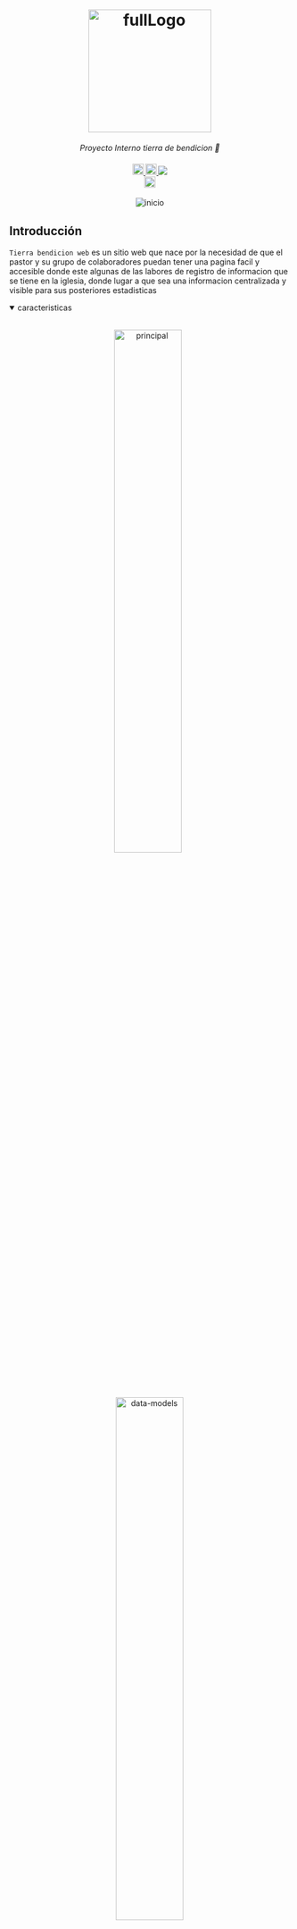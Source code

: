 <h1 align="center">
    <img src="https://i.ibb.co/w0Ft3XJ/fullLogo.png" alt="fullLogo" border="0" width="220px" heigth="220px">
</h1>

<p align="center">
  <i align="center">Proyecto Interno tierra de bendicion 🚀</i>
</p>

<h4 align="center">
  <a href="https://img.shields.io/badge/-angular-grey?style=for-the-badge&logo=angular&logoColor=white&labelColor=8E2DE2">
    <img src="https://img.shields.io/badge/-angular-grey?style=for-the-badge&logo=angular&logoColor=white&labelColor=8E2DE2" alt="angular" style="height: 20px;">
  </a>
  <a href="https://img.shields.io/badge/-node-grey?style=for-the-badge&logo=node.js&logoColor=white&labelColor=8E2DE2">
    <img src="https://img.shields.io/badge/-node-grey?style=for-the-badge&logo=node.js&logoColor=white&labelColor=8E2DE2" alt="contributors" style="height: 20px;">
  </a>
  <a href="https://img.shields.io/badge/-mongodb-grey?style=for-the-badge&logo=mongodb&logoColor=white&labelColor=8E2DE2">
    <img src="https://img.shields.io/badge/-mongodb-grey?style=for-the-badge&logo=mongodb&logoColor=white&labelColor=8E2DE2">
  </a>
  <br>
  <a href="https://amplication.com/discord">
    <img src="https://img.shields.io/badge/-express-grey?style=for-the-badge&logo=express&logoColor=white&labelColor=8E2DE2" alt="express" style="height: 20px;">
  </a>
</h4>

<p align="center">
    <img src="https://i.ibb.co/Nn2GB9V/inicio-Sesion.png"" alt="inicio"/>
</p>

## Introducción

`Tierra bendicion web` es un sitio web que nace por la necesidad de que el pastor y su grupo de colaboradores puedan tener una pagina facil y accesible donde este algunas de las labores de registro de informacion que se tiene en la iglesia, donde lugar a que sea una informacion centralizada y visible para sus posteriores estadisticas

<details open>
<summary>
 caracteristicas
</summary> <br />

<p align="center">
    <img width="49%" src="https://i.ibb.co/rpmdFVK/principal.png" alt="principal"/>
&nbsp;
    <img width="49%" src="https://i.ibb.co/kMkDdvW/menu.png" alt="data-models"/>
</p>

<p align="center">
    <img width="49%" src="https://i.ibb.co/wLMb59K/miembro.png" alt="plugins"/>
&nbsp;
    <img width="49%" src="https://i.ibb.co/svfg7B9/curso.png" alt="microservices"/>
</p> 
    
<p align="center">
    <img width="49%" src="https://i.ibb.co/tYg6Tkh/actividad.png" alt="own-your-code"/>
&nbsp;
    
</p>

</details>

## Uso

Esta aplicación a de ser de uso interno todos los servicios que ofrece, el usaurio tiene debe iniciar sesion con un usuario y contraseña que que el administrador le asignará.

el sitio web tendra los siguientes roles:

- Rol administrador = es un usuario con el amyor rango dentro del sitio web, él podra crear los usuario, cambiar de rol a los demas usuario y poder editar informacion y eliminarla a lo que no considere importante

- Rol lider = es un usuario basicamente para poder asignado a una actividad que realizae la iglesia

- Rol Profesor = es un usuario basicamente para poder asignado a un curso que dicte la iglesia

- Rol Servidor = es un usuario basico el cual podra utilizar las sesiones de registrar nuevos miembros, registrar las activiades, y registrar los cursos que se dictarán

Este sitio web tendra los siguientes servicios:

1. Registros de miembros: opcion para registrar los datos personales de las personas que asisten a la iglesia y hacerles el acompañamiento en sus peticiones

2. Registro de actividades: opcion para registrar las actividades que se realizan y las personaes que asistieron para tener una estadistica de las activiades realizadas en la iglesia

3. Educacion cristiana: opcion para crear los cursos que se dictan en la iglesia y tener una estadistica de cuantos cursos se dictaron en un periodo de tiempo.

4. `solo para administradores`: administracion de usuario: opcion para la creacion de los usuarios que utilicen este sitio web y poder cambiar de rol si fuera necesitario

todos los usaurios tendran una seccion de perfil, donde pueden personalizar su nombre y correo electronico el cual utilizaran para iniciar sesion, igualmente podran cambiar la contraseña

## Desarrollo

este sitio web se creo con los componentes del MEAN Stack ( MongoBd, express.js, Angular, Node.js) tambien se utilizaron librerias especiales como Angular material para darles un estilo especial a la aplicacion.

Este proyecto tiene la extructura de aquitectura MVC 

<details open>
<summary>
Pre-requisitos
</summary> <br />
Para ejecutar la aplicacion necesita tener instalado este aplicacion
###

- Node.js
- Angular cli
</details>

<details open>
<summary>
ejecutar la aplicacion
</summary> <br />

para ejecutar la aplicacion:

1. clone el repositorio en angular:

```shell
git clone https://github.com/derpito8909/tierraBendicion.git
```

2. para ejecutar el API ingrese a la carpeta Backend, y instale las dependencias:

```shell
 cd backend
 npm install
```

3. inicie el servidor del API con la opcion npn run start

```shell
npm run start
```

4. para ejecutar la pagina principal inngrese a la carpeta /frontend/tierraBendicion y instale las depencias

```shell
cd frontend/tierraBendicion && npm install
```

5. ejecute el comando build para construir el proyecto

```shell
ng build
```

6. ejecute el comando ng serve para arancar el proyecto el cual estara el la direccion `http://localhost:4200/inicio`

```shell
ng serve
```

## Autor

Proyecto <p>Sitio desarrollador por David Esteban Rodriguez Pineda 2024&copy;</p>
